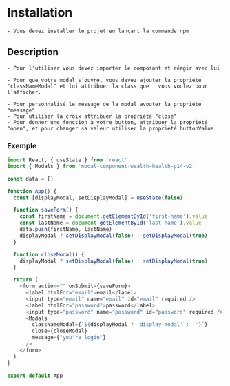 # Installation

    - Vous devez installer le projet en lançant la commande npm

## Description

    - Pour l'utiliser vous devez importer le composant et réagir avec lui

    - Pour que votre modal s'ouvre, vous devez ajouter la propriété "classNameModal" et lui attribuer la class que   vous voulez pour l'afficher.

    - Pour personnalisé le message de la modal avouter la propriété "message"
    - Pour utiliser la croix attribuer la propriété "close"
    - Pour donner une fonction à votre button, attribuer la propriété "open", et pour changer sa valeur utiliser la propriété buttonValue

### Exemple

```js
import React, { useState } from 'react'
import { Modals } from 'modal-component-wealth-health-p14-v2'

const data = []

function App() {
  const [displayModal, setDisplayModal] = useState(false)

  function saveForm() {
    const firstName = document.getElementById('first-name').value
    const lastName = document.getElementById('last-name').value
    data.push(firstName, lastName)
    displayModal ? setDisplayModal(false) : setDisplayModal(true)
  }

  function closeModal() {
    displayModal ? setDisplayModal(false) : setDisplayModal(true)
  }

  return (
    <form action="" onSubmit={saveForm}>
      <label htmlFor="email">email</label>
      <input type="email" name="email" id="email" required />
      <label htmlFor="password">password</label>
      <input type="password" name="password" id="password" required />
      <Modals
        classNameModal={`${displayModal ? 'display-modal' : ''}`}
        close={closeModal}
        message={"you're login"}
      />
    </form>
  )
}

export default App
```
